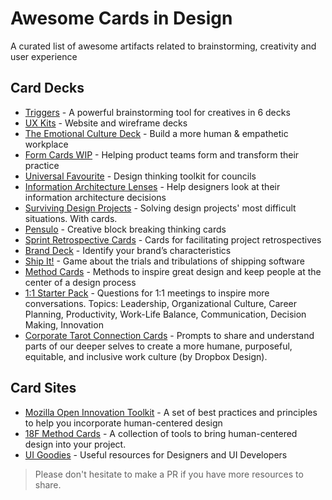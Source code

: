 # Awesome Cards in Design
A curated list of awesome artifacts related to brainstorming, creativity and user experience

## Card Decks
- [Triggers](http://trytriggers.com) - A powerful brainstorming tool for creatives in 6 decks
- [UX Kits](https://uxkits.com/collections/products) - Website and wireframe decks
- [The Emotional Culture Deck](https://theemotionalculturedeck.com/) - Build a more human & empathetic workplace
- [Form Cards WIP](https://form.cards) - Helping product teams form and transform their practice
- [Universal Favourite](https://universalfavourite.com.au/projects/design-thinking-toolkit-for-councils/) - Design thinking toolkit for councils
- [Information Architecture Lenses](https://www.thegamecrafter.com/games/information-architecture-lenses) -  Help designers look at their information architecture decisions
- [Surviving Design Projects](https://www.thegamecrafter.com/games/surviving-design-projects-v2) - Solving design projects' most difficult situations. With cards.
- [Pensulo](https://www.makeplayingcards.com/sell/servicedesign) - Creative block breaking thinking cards
- [Sprint Retrospective Cards](http://www.edgarallan.com/shop/sprint-retrospective-cards) - Cards for facilitating project retrospectives
- [Brand Deck](https://branding.cards/) - Identify your brand’s characteristics
- [Ship It!](https://postlight.com/about/news/ship-it-the-game-of-product-management) - Game about the trials and tribulations of shipping software
- [Method Cards](https://stoutbooks.com/products/ideo-method-cards-51-ways-to-inspire-design-61457) - Methods to inspire great design and keep people at the center of a design process
- [1:1 Starter Pack](https://shop.beplucky.com/products/the-plucky-1-1-starter-pack) - Questions for 1:1 meetings to inspire more conversations. Topics: Leadership, Organizational Culture, Career Planning, Productivity, Work-Life Balance, Communication, Decision Making, Innovation
- [Corporate Tarot Connection Cards](https://dropbox.design/resource/corporate-tarot-connection-cards) - Prompts to share and understand parts of our deeper selves to create a more humane, purposeful, equitable, and inclusive work culture (by Dropbox Design).

## Card Sites
- [Mozilla Open Innovation Toolkit](https://toolkit.mozilla.org/) - A set of best practices and principles to help you incorporate human-centered design
- [18F Method Cards](https://methods.18f.gov/) - A collection of tools to bring human-centered design into your project.
- [UI Goodies](http://uigoodies.com/) - Useful resources for Designers and UI Developers

> Please don't hesitate to make a PR if you have more resources to share.
